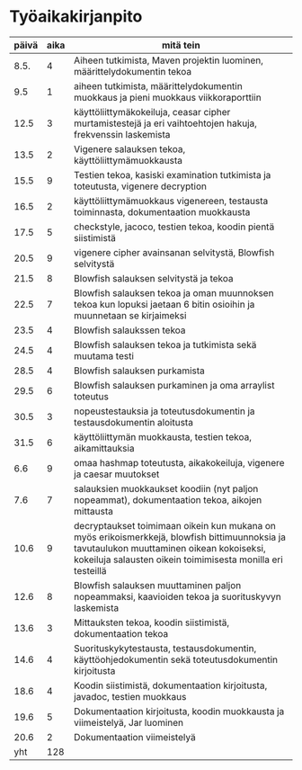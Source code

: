 # Työaikakirjanpito

päivä |  aika |  mitä tein
------|-------|-----------
8.5. | 4 | Aiheen tutkimista, Maven projektin luominen, määrittelydokumentin tekoa
9.5 | 1 | aiheen tutkimista, määrittelydokumentin muokkaus ja pieni muokkaus viikkoraporttiin
12.5 | 3 | käyttöliittymäkokeiluja, ceasar cipher murtamistestejä ja eri vaihtoehtojen hakuja, frekvenssin laskemista
13.5 | 2 | Vigenere salauksen tekoa, käyttöliittymämuokkausta
15.5 | 9 | Testien tekoa, kasiski examination tutkimista ja toteutusta, vigenere decryption 
16.5 | 2 | käyttöliittymämuokkaus vigenereen, testausta toiminnasta, dokumentaation muokkausta
17.5 | 5 | checkstyle, jacoco, testien tekoa, koodin pientä siistimistä
20.5 | 9 | vigenere cipher avainsanan selvitystä, Blowfish selvitystä
21.5 | 8 | Blowfish salauksen selvitystä ja tekoa
22.5 | 7 | Blowfish salauksen tekoa ja oman muunnoksen tekoa kun lopuksi jaetaan 6 bitin osioihin ja muunnetaan se kirjaimeksi
23.5 | 4 | Blowfish salaukssen tekoa 
24.5 | 4 | Blowfish salauksen tekoa ja tutkimista sekä muutama testi
28.5 | 4 | Blowfish salauksen purkamista
29.5 | 6 | Blowfish salauksen purkaminen ja oma arraylist toteutus
30.5 | 3 | nopeustestauksia ja toteutusdokumentin ja testausdokumentin aloitusta
31.5 | 6 | käyttöliittymän muokkausta, testien tekoa, aikamittauksia
6.6 | 9 | omaa hashmap toteutusta, aikakokeiluja, vigenere ja caesar muutokset
7.6 | 7 | salauksien muokkaukset koodiin (nyt paljon nopeammat), dokumentaation tekoa, aikojen mittausta
10.6 | 9 | decryptaukset toimimaan oikein kun mukana on myös erikoismerkkejä, blowfish bittimuunnoksia ja tavutaulukon muuttaminen oikean kokoiseksi, kokeiluja salausten oikein toimimisesta monilla eri testeillä
12.6 | 8 | Blowfish salauksen muuttaminen paljon nopeammaksi, kaavioiden tekoa ja suorituskyvyn laskemista
13.6 | 3 | Mittauksten tekoa, koodin siistimistä, dokumentaation tekoa
14.6 | 4 | Suorituskykytestausta, testausdokumentin, käyttöohjedokumentin sekä toteutusdokumentin kirjoitusta 
18.6 | 4 | Koodin siistimistä, dokumentaation kirjoitusta, javadoc, testien muokkaus
19.6 | 5 | Dokumentaation kirjoitusta, koodin muokkausta ja viimeistelyä, Jar luominen
20.6 | 2 | Dokumentaation viimeistelyä
yht | 128| 
